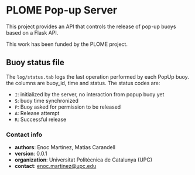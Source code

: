 # PLOME Pop-up Server #

This project provides an API that controls the release of pop-up buoys based on a Flask API.

This work has been funded by the PLOME project.

## Buoy status file ##
The `log/status.tab` logs the last operation performed by each PopUp buoy. the columns are buoy_id, time and status. The status codes are:
* `I`: initialized by the server, no interaction from popup buoy yet
* `S`: buoy time synchronized 
* `P`: Buoy asked for permission to be released
* `A`: Release attempt
* `R`: Successful release


### Contact info ###

* **authors**: Enoc Martínez, Matias Carandell 
* **version**: 0.0.1  
* **organization**: Universitat Politècnica de Catalunya (UPC)  
* **contact**: enoc.martinez@upc.edu  